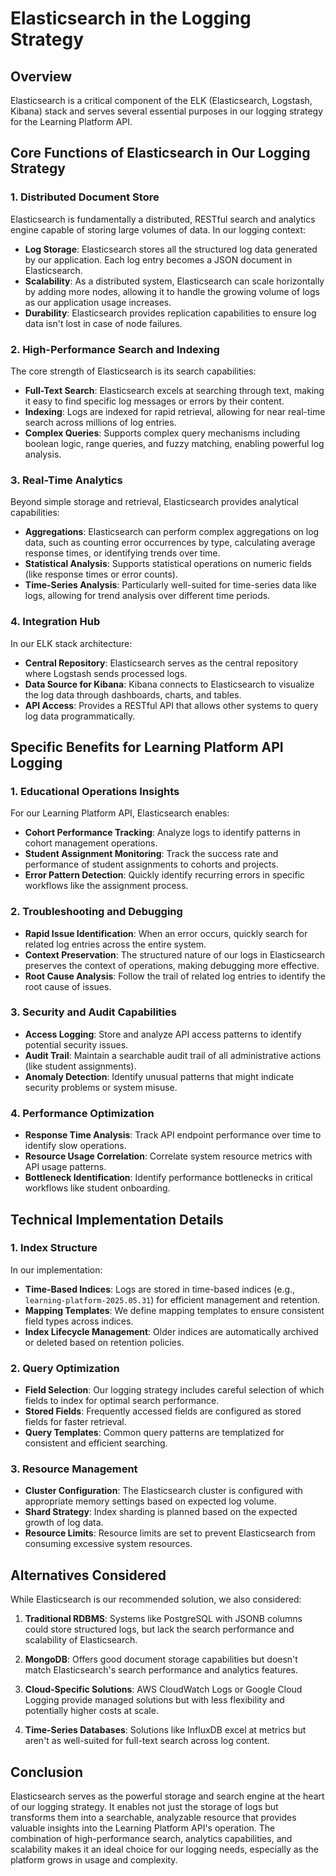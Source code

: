 # Elasticsearch in the Logging Strategy

## Overview

Elasticsearch is a critical component of the ELK (Elasticsearch, Logstash, Kibana) stack and serves several essential purposes in our logging strategy for the Learning Platform API.

## Core Functions of Elasticsearch in Our Logging Strategy

### 1. Distributed Document Store

Elasticsearch is fundamentally a distributed, RESTful search and analytics engine capable of storing large volumes of data. In our logging context:

- **Log Storage**: Elasticsearch stores all the structured log data generated by our application. Each log entry becomes a JSON document in Elasticsearch.
- **Scalability**: As a distributed system, Elasticsearch can scale horizontally by adding more nodes, allowing it to handle the growing volume of logs as our application usage increases.
- **Durability**: Elasticsearch provides replication capabilities to ensure log data isn't lost in case of node failures.

### 2. High-Performance Search and Indexing

The core strength of Elasticsearch is its search capabilities:

- **Full-Text Search**: Elasticsearch excels at searching through text, making it easy to find specific log messages or errors by their content.
- **Indexing**: Logs are indexed for rapid retrieval, allowing for near real-time search across millions of log entries.
- **Complex Queries**: Supports complex query mechanisms including boolean logic, range queries, and fuzzy matching, enabling powerful log analysis.

### 3. Real-Time Analytics

Beyond simple storage and retrieval, Elasticsearch provides analytical capabilities:

- **Aggregations**: Elasticsearch can perform complex aggregations on log data, such as counting error occurrences by type, calculating average response times, or identifying trends over time.
- **Statistical Analysis**: Supports statistical operations on numeric fields (like response times or error counts).
- **Time-Series Analysis**: Particularly well-suited for time-series data like logs, allowing for trend analysis over different time periods.

### 4. Integration Hub

In our ELK stack architecture:

- **Central Repository**: Elasticsearch serves as the central repository where Logstash sends processed logs.
- **Data Source for Kibana**: Kibana connects to Elasticsearch to visualize the log data through dashboards, charts, and tables.
- **API Access**: Provides a RESTful API that allows other systems to query log data programmatically.

## Specific Benefits for Learning Platform API Logging

### 1. Educational Operations Insights

For our Learning Platform API, Elasticsearch enables:

- **Cohort Performance Tracking**: Analyze logs to identify patterns in cohort management operations.
- **Student Assignment Monitoring**: Track the success rate and performance of student assignments to cohorts and projects.
- **Error Pattern Detection**: Quickly identify recurring errors in specific workflows like the assignment process.

### 2. Troubleshooting and Debugging

- **Rapid Issue Identification**: When an error occurs, quickly search for related log entries across the entire system.
- **Context Preservation**: The structured nature of our logs in Elasticsearch preserves the context of operations, making debugging more effective.
- **Root Cause Analysis**: Follow the trail of related log entries to identify the root cause of issues.

### 3. Security and Audit Capabilities

- **Access Logging**: Store and analyze API access patterns to identify potential security issues.
- **Audit Trail**: Maintain a searchable audit trail of all administrative actions (like student assignments).
- **Anomaly Detection**: Identify unusual patterns that might indicate security problems or system misuse.

### 4. Performance Optimization

- **Response Time Analysis**: Track API endpoint performance over time to identify slow operations.
- **Resource Usage Correlation**: Correlate system resource metrics with API usage patterns.
- **Bottleneck Identification**: Identify performance bottlenecks in critical workflows like student onboarding.

## Technical Implementation Details

### 1. Index Structure

In our implementation:

- **Time-Based Indices**: Logs are stored in time-based indices (e.g., `learning-platform-2025.05.31`) for efficient management and retention.
- **Mapping Templates**: We define mapping templates to ensure consistent field types across indices.
- **Index Lifecycle Management**: Older indices are automatically archived or deleted based on retention policies.

### 2. Query Optimization

- **Field Selection**: Our logging strategy includes careful selection of which fields to index for optimal search performance.
- **Stored Fields**: Frequently accessed fields are configured as stored fields for faster retrieval.
- **Query Templates**: Common query patterns are templatized for consistent and efficient searching.

### 3. Resource Management

- **Cluster Configuration**: The Elasticsearch cluster is configured with appropriate memory settings based on expected log volume.
- **Shard Strategy**: Index sharding is planned based on the expected growth of log data.
- **Resource Limits**: Resource limits are set to prevent Elasticsearch from consuming excessive system resources.

## Alternatives Considered

While Elasticsearch is our recommended solution, we also considered:

1. **Traditional RDBMS**: Systems like PostgreSQL with JSONB columns could store structured logs, but lack the search performance and scalability of Elasticsearch.

2. **MongoDB**: Offers good document storage capabilities but doesn't match Elasticsearch's search performance and analytics features.

3. **Cloud-Specific Solutions**: AWS CloudWatch Logs or Google Cloud Logging provide managed solutions but with less flexibility and potentially higher costs at scale.

4. **Time-Series Databases**: Solutions like InfluxDB excel at metrics but aren't as well-suited for full-text search across log content.

## Conclusion

Elasticsearch serves as the powerful storage and search engine at the heart of our logging strategy. It enables not just the storage of logs but transforms them into a searchable, analyzable resource that provides valuable insights into the Learning Platform API's operation. The combination of high-performance search, analytics capabilities, and scalability makes it an ideal choice for our logging needs, especially as the platform grows in usage and complexity.